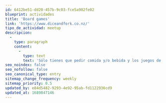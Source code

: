 ```yaml
---
id: 6412be51-dd20-457b-9c03-fce5a902fe02
blueprint: actividades
title: 'Board games'
link: 'https://www.diceandfork.co.nz/'
tipo_de_actividad: meetup
descripcion:
  -
    type: paragraph
    content:
      -
        type: text
        text: 'Sólo tienes que pedir comida y/o bebida y los juegos de mesa son gratis para jugar. Si juegas mas de 2 horas debes consumir al menos $25.'
seo_noindex: false
seo_nofollow: false
seo_canonical_type: entry
sitemap_change_frequency: weekly
sitemap_priority: 0.5
updated_by: e84d5482-9293-4e92-95ab-fd1122936cd9
updated_at: 1689847146
---
```

